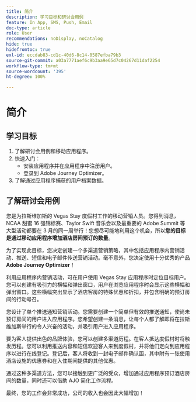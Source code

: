 ```yaml
---
title: 简介
description: 学习目标和研讨会用例
feature: In App, SMS, Push, Email
doc-type: article
role: User
recommendations: noDisplay, noCatalog
hide: true
hidefromtoc: true
exl-id: eccdab83-cd1c-40d6-8c14-0587efba79b3
source-git-commit: a03a7771aef6c9b3aa9e65d7c04267d11daf2254
workflow-type: tm+mt
source-wordcount: '395'
ht-degree: 100%

---
```


# 简介

## 学习目标

1. 了解研讨会用例和移动应用程序。
2. 快速入门：
   * 安装应用程序并在应用程序中注册用户。
   * 登录到 Adobe Journey Optimizer。
3. 了解通过应用程序捕获的用户档案数据。

## 了解研讨会用例

您是为拉斯维加斯的 Vegas Stay 度假村工作的移动营销人员。您得到消息，NCAA 甜蜜 16 强锦标赛、Taylor Swift 音乐会以及最重要的 Adobe Summit 等大型活动都要在 3 月的同一周举行！您想尽可能地利用这个机会，所以&#x200B;**您的目标是通过移动应用程序增加酒店房间预订的数量**。

为了实现此目标，您决定创建一个多渠道营销策略，其中包括应用程序内营销活动、推送、短信和电子邮件传送营销活动。毫不意外，您决定使用十分优秀的产品 **Adobe Journey Optimizer**！

利用应用程序内营销活动，可在用户使用 Vegas Stay 应用程序时定位目标用户。您可以创建有吸引力的横幅和弹出窗口，用户在浏览应用程序时会显示这些横幅和弹出窗口。这些横幅突出显示了酒店客房的特殊优惠和折扣，并包含明确的预订房间的行动号召。

您设计了单个推送通知营销活动。您需要创建一个简单但有效的推送通知，使尚未预订房间的用户进入应用程序。您希望创建一条消息，让每个人都了解即将在拉斯维加斯举行的令人兴奋的活动，并吸引用户进入应用程序。

要为客人提供出色的品牌体验，您可以创建多渠道历程。在客人抵达度假村时将触发历程。您可以利用推送内容和短信欢迎客人来到度假村，并将他们定向到应用程序以进行在线登记。登记后，客人将收到一封电子邮件确认函，其中附有一张使用酒店设施的优惠券和在入住期间提供的其他优惠。

通过这种多渠道方法，您可以接触到更广泛的受众，增加通过应用程序预订酒店房间的数量，同时还可以借助 AJO 简化工作流程。

最终，您的工作会非常成功，公司的收入也会因此大幅增加！
